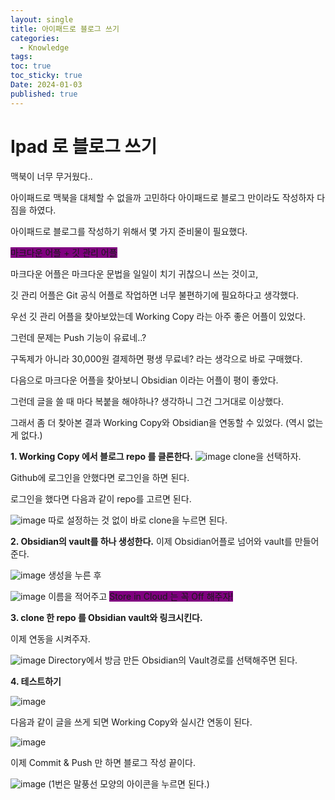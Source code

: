 ```yaml
---
layout: single
title: 아이패드로 블로그 쓰기
categories:
  - Knowledge
tags: 
toc: true
toc_sticky: true
Date: 2024-01-03
published: true
---
```


# Ipad 로 블로그 쓰기
맥북이 너무 무거웠다..

아이패드로 맥북을 대체할 수 없을까 고민하다 아이패드로 블로그 만이라도 작성하자 다짐을 하였다.

아이패드로 블로그를 작성하기 위해서 몇 가지 준비물이 필요했다.

<span style='background-color:purple'>마크다운 어플 + 깃 관리 어플</span>

마크다운 어플은 마크다운 문법을 일일이 치기 귀찮으니 쓰는 것이고,

깃 관리 어플은 Git 공식 어플로 작업하면 너무 불편하기에 필요하다고 생각했다.

우선 깃 관리 어플을 찾아보았는데 Working Copy 라는 아주 좋은 어플이 있었다.

그런데 문제는 Push 기능이 유료네..?

구독제가 아니라 30,000원 결제하면 평생 무료네? 라는 생각으로 바로 구매했다.

다음으로 마크다운 어플을 찾아보니 Obsidian 이라는 어플이 평이 좋았다.

그런데 글을 쓸 때 마다 복붙을 해야하나? 생각하니 그건 그거대로 이상했다.

그래서 좀 더 찾아본 결과 Working Copy와 Obsidian을 연동할 수 있었다. (역시 없는 게 없다.)

**1. Working Copy 에서 블로그 repo 를 클론한다.**
![image](https://github.com/GonoBae/GonoBae/assets/87271529/45e18e61-a1f5-4f42-b957-0d868cc63729)
clone을 선택하자.

Github에 로그인을 안했다면 로그인을 하면 된다.

로그인을 했다면 다음과 같이 repo를 고르면 된다.

![image](https://github.com/GonoBae/GonoBae/assets/87271529/bbff07bd-1ced-418b-920d-f50aad7b41d0)
따로 설정하는 것 없이 바로 clone을 누르면 된다.

**2. Obsidian의 vault를 하나 생성한다.**
이제 Obsidian어플로 넘어와 vault를 만들어준다.

![image](https://github.com/GonoBae/GonoBae/assets/87271529/37cd69d5-5372-4712-91d3-16b97b5ca4e2)
생성을 누른 후

![image](https://github.com/GonoBae/GonoBae/assets/87271529/846e2a5d-1cdb-4e14-911b-f21c5bff2b52)
이름을 적어주고 <span style='background-color:purple'>Store in Cloud 는 꼭 Off 해주자!</span>

**3. clone 한 repo 를 Obsidian vault와 링크시킨다.**

이제 연동을 시켜주자.

![image](https://github.com/GonoBae/GonoBae/assets/87271529/d43c9af8-3bb2-45d0-a902-64ca0658b48a)
Directory에서 방금 만든 Obsidian의 Vault경로를 선택해주면 된다.

**4. 테스트하기**

![image](https://github.com/GonoBae/GonoBae/assets/87271529/a9a9381f-4c0e-43fc-9899-f21fc7232ce7)

다음과 같이 글을 쓰게 되면 Working Copy와 실시간 연동이 된다.

![image](https://github.com/GonoBae/GonoBae/assets/87271529/72a8fe4d-9785-41a1-8d5a-b530f603866e)

이제 Commit & Push 만 하면 블로그 작성 끝이다.

![image](https://github.com/GonoBae/GonoBae/assets/87271529/baadab0d-fedd-4cac-a0da-85fb3cae315f)
(1번은 말풍선 모양의 아이콘을 누르면 된다.)
